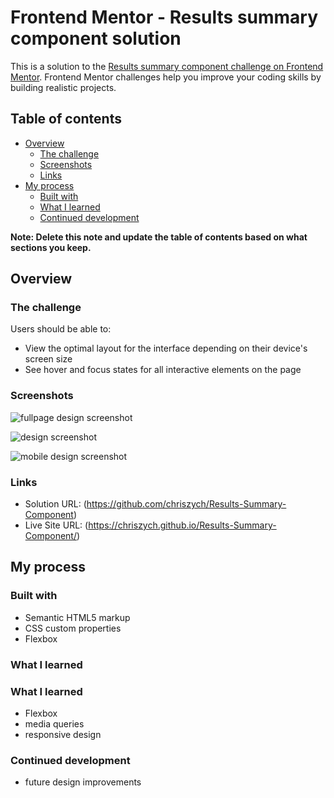 # Frontend Mentor - Results summary component solution

This is a solution to the [Results summary component challenge on Frontend Mentor](https://www.frontendmentor.io/challenges/results-summary-component-CE_K6s0maV). Frontend Mentor challenges help you improve your coding skills by building realistic projects. 

## Table of contents

- [Overview](#overview)
  - [The challenge](#the-challenge)
  - [Screenshots](#screenshot)
  - [Links](#links)
- [My process](#my-process)
  - [Built with](#built-with)
  - [What I learned](#what-i-learned)
  - [Continued development](#continued-development)


**Note: Delete this note and update the table of contents based on what sections you keep.**

## Overview

### The challenge

Users should be able to:

- View the optimal layout for the interface depending on their device's screen size
- See hover and focus states for all interactive elements on the page

### Screenshots

![fullpage design screenshot](./addons/screen_1440.jpg)

![design screenshot](./addons/screen_900.jpg)

![mobile design screenshot](./addons/screen_mobile375.jpg)


### Links

- Solution URL: (https://github.com/chriszych/Results-Summary-Component)
- Live Site URL: (https://chriszych.github.io/Results-Summary-Component/)

## My process

### Built with

- Semantic HTML5 markup
- CSS custom properties
- Flexbox

### What I learned

### What I learned

- Flexbox
- media queries
- responsive design

### Continued development

- future design improvements

